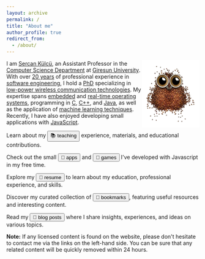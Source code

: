 ```yaml
---
layout: archive
permalink: /
title: "About me"
author_profile: true
redirect_from: 
  - /about/
---
```


<img align="right" width="150" alt="owl coffee beans" src="/images/owl-coffee-beans.webp">

I am <u>Sercan Külcü</u>, an Assistant Professor in the <u>Computer Science Department</u> at <u>Giresun University</u>. With over <u>20 years</u> of professional experience in <u>software engineering</u>, I hold a <u>PhD</u> specializing in <u>low-power wireless communication technologies</u>. My expertise spans <u>embedded</u> and <u>real-time operating systems</u>, programming in <u>C</u>, <u>C++</u>, and <u>Java</u>, as well as the application of <u>machine learning techniques</u>. Recently, I have also enjoyed developing small applications with <u>JavaScript</u>.

<button id="installPWA" style="display: none;"> 🚀 Click to Install App </button>

<script>
let deferredPrompt;

window.addEventListener("beforeinstallprompt", (event) => {
    event.preventDefault();
    deferredPrompt = event;
    document.getElementById("installPWA").style.display = "block";
});

document.getElementById("installPWA").addEventListener("click", async () => {
    if (deferredPrompt) {
        deferredPrompt.prompt();
        const { outcome } = await deferredPrompt.userChoice;
        deferredPrompt = null;
    }
});

window.addEventListener("appinstalled", () => {
    document.getElementById("installPWA").style.display = "none";
});
</script>

Learn about my <button onclick="location.href='teaching'"> 📚 teaching </button> experience, materials, and educational contributions. 

Check out the small <button onclick="location.href='apps'">📱 apps</button> and <button onclick="location.href='https://dorukdayim.netlify.app'">🧠 games</button> I've developed with Javascript in my free time. 

Explore my <button onclick="location.href='cv'">📄 resume</button> to learn about my education, professional experience, and skills. 

Discover my curated collection of <button onclick="location.href='bookmarks'">🔖 bookmarks</button>, featuring useful resources and interesting content. 

Read my <button onclick="location.href='posts'">📝 blog posts</button> where I share insights, experiences, and ideas on various topics. 

**Note:** If any licensed content is found on the website, please don't hesitate to contact me via the links on the left-hand side. You can be sure that any related content will be quickly removed within 24 hours.

<!--
<script data-name="BMC-Widget" data-cfasync="false" src="https://cdnjs.buymeacoffee.com/1.0.0/widget.prod.min.js" data-id="sercankulc" data-description="Support me on Buy me a coffee!" data-message="Thank you for visiting!" data-color="#5F7FFF" data-position="Right" data-x_margin="18" data-y_margin="18"></script>
-->